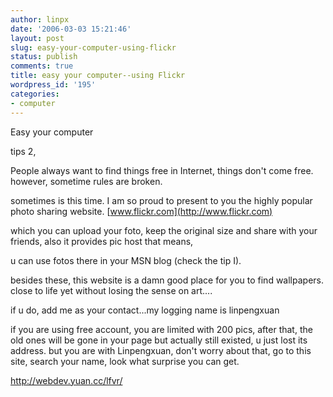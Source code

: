 ```yaml
---
author: linpx
date: '2006-03-03 15:21:46'
layout: post
slug: easy-your-computer-using-flickr
status: publish
comments: true
title: easy your computer--using Flickr
wordpress_id: '195'
categories:
- computer
---
```


Easy your computer

  
tips 2,

  
People always want to find things free in Internet, things don't come free.
however, sometime rules are broken.

  
sometimes is this time. I am so proud to present to you the highly popular
photo sharing website. [www.flickr.com](http://www.flickr.com)

  
which you can upload your foto, keep the original size and share with your
friends, also it provides pic host that means,

u can use fotos there in your MSN blog (check the tip I).

  
besides these, this website is a damn good place for you to find wallpapers.
close to life yet without losing the sense on art....

  
if u do, add me as your contact...my logging name is linpengxuan

  
if you are using free account, you are limited with 200 pics, after that, the
old ones will be gone in your page but actually still existed, u just lost its
address. but you are with Linpengxuan, don't worry about that, go to this
site, search your name, look what surprise you can get.

  
http://webdev.yuan.cc/lfvr/

